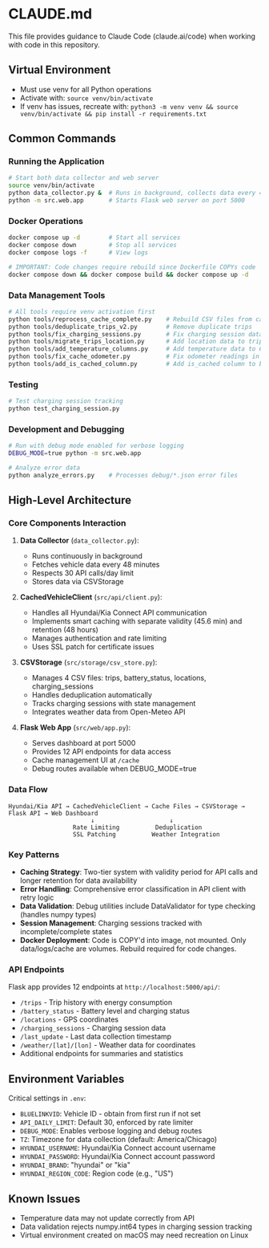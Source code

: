# CLAUDE.md

This file provides guidance to Claude Code (claude.ai/code) when working with code in this repository.

## Virtual Environment
- Must use venv for all Python operations
- Activate with: `source venv/bin/activate`
- If venv has issues, recreate with: `python3 -m venv venv && source venv/bin/activate && pip install -r requirements.txt`

## Common Commands

### Running the Application
```bash
# Start both data collector and web server
source venv/bin/activate
python data_collector.py &  # Runs in background, collects data every 48 minutes
python -m src.web.app       # Starts Flask web server on port 5000
```

### Docker Operations
```bash
docker compose up -d        # Start all services
docker compose down         # Stop all services
docker compose logs -f      # View logs

# IMPORTANT: Code changes require rebuild since Dockerfile COPYs code
docker compose down && docker compose build && docker compose up -d
```

### Data Management Tools
```bash
# All tools require venv activation first
python tools/reprocess_cache_complete.py    # Rebuild CSV files from cache
python tools/deduplicate_trips_v2.py        # Remove duplicate trips
python tools/fix_charging_sessions.py       # Fix charging session data issues
python tools/migrate_trips_location.py      # Add location data to trips
python tools/add_temperature_columns.py     # Add temperature data to CSVs
python tools/fix_cache_odometer.py          # Fix odometer readings in cache
python tools/add_is_cached_column.py        # Add is_cached column to battery_status.csv
```

### Testing
```bash
# Test charging session tracking
python test_charging_session.py
```

### Development and Debugging
```bash
# Run with debug mode enabled for verbose logging
DEBUG_MODE=true python -m src.web.app

# Analyze error data
python analyze_errors.py    # Processes debug/*.json error files
```

## High-Level Architecture

### Core Components Interaction
1. **Data Collector** (`data_collector.py`):
   - Runs continuously in background
   - Fetches vehicle data every 48 minutes
   - Respects 30 API calls/day limit
   - Stores data via CSVStorage

2. **CachedVehicleClient** (`src/api/client.py`):
   - Handles all Hyundai/Kia Connect API communication
   - Implements smart caching with separate validity (45.6 min) and retention (48 hours)
   - Manages authentication and rate limiting
   - Uses SSL patch for certificate issues

3. **CSVStorage** (`src/storage/csv_store.py`):
   - Manages 4 CSV files: trips, battery_status, locations, charging_sessions
   - Handles deduplication automatically
   - Tracks charging sessions with state management
   - Integrates weather data from Open-Meteo API

4. **Flask Web App** (`src/web/app.py`):
   - Serves dashboard at port 5000
   - Provides 12 API endpoints for data access
   - Cache management UI at `/cache`
   - Debug routes available when DEBUG_MODE=true

### Data Flow
```
Hyundai/Kia API → CachedVehicleClient → Cache Files → CSVStorage → Flask API → Web Dashboard
                       ↓                     ↓
                  Rate Limiting          Deduplication
                  SSL Patching          Weather Integration
```

### Key Patterns
- **Caching Strategy**: Two-tier system with validity period for API calls and longer retention for data availability
- **Error Handling**: Comprehensive error classification in API client with retry logic
- **Data Validation**: Debug utilities include DataValidator for type checking (handles numpy types)
- **Session Management**: Charging sessions tracked with incomplete/complete states
- **Docker Deployment**: Code is COPY'd into image, not mounted. Only data/logs/cache are volumes. Rebuild required for code changes.

### API Endpoints
Flask app provides 12 endpoints at `http://localhost:5000/api/`:
- `/trips` - Trip history with energy consumption
- `/battery_status` - Battery level and charging status
- `/locations` - GPS coordinates
- `/charging_sessions` - Charging session data
- `/last_update` - Last data collection timestamp
- `/weather/[lat]/[lon]` - Weather data for coordinates
- Additional endpoints for summaries and statistics

## Environment Variables
Critical settings in `.env`:
- `BLUELINKVID`: Vehicle ID - obtain from first run if not set
- `API_DAILY_LIMIT`: Default 30, enforced by rate limiter
- `DEBUG_MODE`: Enables verbose logging and debug routes
- `TZ`: Timezone for data collection (default: America/Chicago)
- `HYUNDAI_USERNAME`: Hyundai/Kia Connect account username
- `HYUNDAI_PASSWORD`: Hyundai/Kia Connect account password
- `HYUNDAI_BRAND`: "hyundai" or "kia"
- `HYUNDAI_REGION_CODE`: Region code (e.g., "US")

## Known Issues
- Temperature data may not update correctly from API
- Data validation rejects numpy.int64 types in charging session tracking
- Virtual environment created on macOS may need recreation on Linux